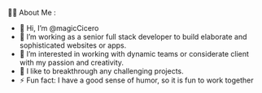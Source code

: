 👩‍💻  About Me :

- 👋 Hi, I’m @magicCicero
- 🌱 I’m working as a senior full stack developer to build elaborate and sophisticated websites or apps.
- 👀 I’m interested in working with dynamic teams or considerate client with my passion and creativity.
- 💞️ I like to breakthrough any challenging projects.
- ⚡ Fun fact: I have a good sense of humor, so it is fun to work together


<!---
magicCicero/magicCicero is a ✨ special ✨ repository because its `README.md` (this file) appears on your GitHub profile.
You can click the Preview link to take a look at your changes.
--->
